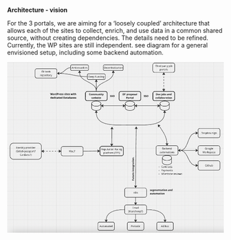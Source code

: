 **Architecture - vision**

For the 3 portals, we are aiming for a ‘loosely coupled’ architecture that allows each of the sites to collect, enrich, and use data in a common shared source, without creating dependencies. The details need to be refined. Currently, the WP sites are still independent. see diagram for a general envisioned setup, including some backend automation.

![Architecture](architecture.png)